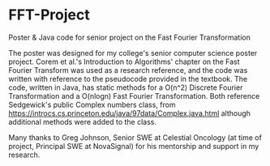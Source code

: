 # FFT-Project
Poster &amp; Java code for senior project on the Fast Fourier Transformation

The poster was designed for my college's senior computer science poster project. Corem et al.'s Introduction to Algorithms' chapter on the Fast Fourier Transform was used as a research reference, and the code was written with reference to the pseudocode provided in the textbook. The code, written in Java, has static methods for a O(n^2) Discrete Fourier Transformation and a O(nlogn) Fast Fourier Transformation. Both reference Sedgewick's public Complex numbers class, from https://introcs.cs.princeton.edu/java/97data/Complex.java.html although additional methods were added to the class.

Many thanks to Greg Johnson, Senior SWE at Celestial Oncology (at time of project, Principal SWE at NovaSignal) for his mentorship and support in my research.
